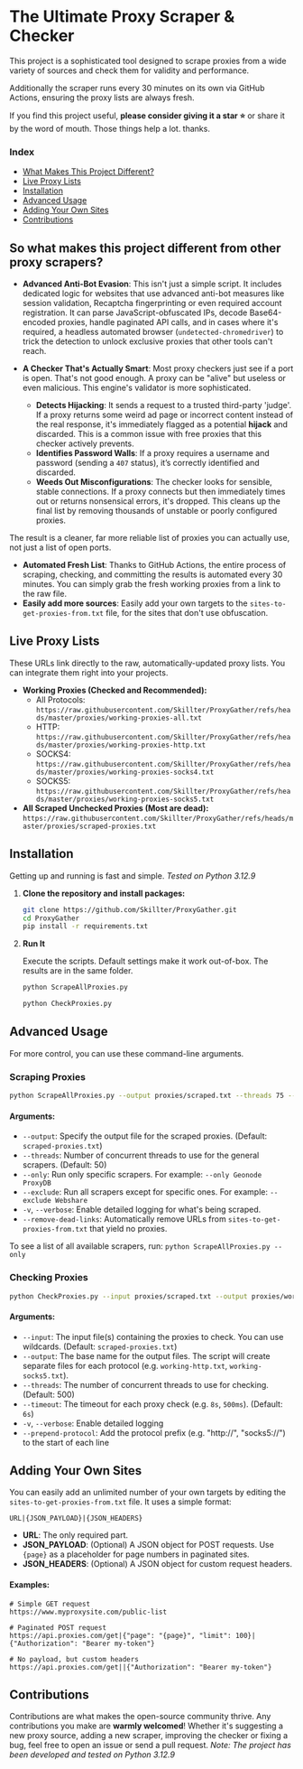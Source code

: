 # The Ultimate Proxy Scraper & Checker

This project is a sophisticated tool designed to scrape proxies from a wide variety of sources and check them for validity and performance.

Additionally the scraper runs every 30 minutes on its own via GitHub Actions, ensuring the proxy lists are always fresh.

If you find this project useful, **please consider giving it a star ⭐** or share it by the word of mouth. Those things help a lot. thanks.

### Index
- [What Makes This Project Different?](#so-what-makes-this-project-different-from-other-proxy-scrapers)
- [Live Proxy Lists](#live-proxy-lists)
- [Installation](#installation)
- [Advanced Usage](#advanced-usage)
- [Adding Your Own Sites](#adding-your-own-sites)
- [Contributions](#contributions)


## So what makes this project different from other proxy scrapers?

*   **Advanced Anti-Bot Evasion**: This isn't just a simple script. It includes dedicated logic for websites that use advanced anti-bot measures like session validation, Recaptcha fingerprinting or even required account registration.
It can parse JavaScript-obfuscated IPs, decode Base64-encoded proxies, handle paginated API calls, and in cases where it's required, a headless automated browser (`undetected-chromedriver`) to trick the detection to unlock exclusive proxies that other tools can't reach.

*   **A Checker That's Actually Smart**: Most proxy checkers just see if a port is open. That's not good enough. A proxy can be "alive" but useless or even malicious. This engine's validator is more sophisticated.
    *   **Detects Hijacking**: It sends a request to a trusted third-party 'judge'. If a proxy returns some weird ad page or incorrect content instead of the real response, it's immediately flagged as a potential **hijack** and discarded. This is a common issue with free proxies that this checker actively prevents.
    *   **Identifies Password Walls**: If a proxy requires a username and password (sending a `407` status), it’s correctly identified and discarded.
    *   **Weeds Out Misconfigurations**: The checker looks for sensible, stable connections. If a proxy connects but then immediately times out or returns nonsensical errors, it's dropped. This cleans up the final list by removing thousands of unstable or poorly configured proxies.

The result is a cleaner, far more reliable list of proxies you can actually use, not just a list of open ports.

*   **Automated Fresh List**: Thanks to GitHub Actions, the entire process of scraping, checking, and committing the results is automated every 30 minutes. You can simply grab the fresh working proxies from a link to the raw file.
*   **Easily add more sources**: Easily add your own targets to the `sites-to-get-proxies-from.txt` file, for the sites that don't use obfuscation.

## Live Proxy Lists

These URLs link directly to the raw, automatically-updated proxy lists. You can integrate them right into your projects.

*   **Working Proxies (Checked and Recommended):**
    *   All Protocols: `https://raw.githubusercontent.com/Skillter/ProxyGather/refs/heads/master/proxies/working-proxies-all.txt`
    *   HTTP: `https://raw.githubusercontent.com/Skillter/ProxyGather/refs/heads/master/proxies/working-proxies-http.txt`
    *   SOCKS4: `https://raw.githubusercontent.com/Skillter/ProxyGather/refs/heads/master/proxies/working-proxies-socks4.txt`
    *   SOCKS5: `https://raw.githubusercontent.com/Skillter/ProxyGather/refs/heads/master/proxies/working-proxies-socks5.txt`
*   **All Scraped Unchecked Proxies (Most are dead):** `https://raw.githubusercontent.com/Skillter/ProxyGather/refs/heads/master/proxies/scraped-proxies.txt`

## Installation

Getting up and running is fast and simple. *Tested on Python 3.12.9*

1.  **Clone the repository and install packages:** 
    ```bash
    git clone https://github.com/Skillter/ProxyGather.git
    cd ProxyGather
    pip install -r requirements.txt
    ```

2.  **Run It**

    Execute the scripts. Default settings make it work out-of-box.
    The results are in the same folder.
    ```bash
    python ScrapeAllProxies.py
    ```
    ```bash
    python CheckProxies.py
    ```

## Advanced Usage

For more control, you can use these command-line arguments.

### Scraping Proxies
```bash
python ScrapeAllProxies.py --output proxies/scraped.txt --threads 75 --exclude Webshare ProxyDB --remove-dead-links
```

#### Arguments:

*   `--output`: Specify the output file for the scraped proxies. (Default: `scraped-proxies.txt`)
*   `--threads`: Number of concurrent threads to use for the general scrapers. (Default: 50)
*   `--only`: Run only specific scrapers. For example: `--only Geonode ProxyDB`
*   `--exclude`: Run all scrapers except for specific ones. For example: `--exclude Webshare`
*   `-v`, `--verbose`: Enable detailed logging for what's being scraped.
*   `--remove-dead-links`: Automatically remove URLs from `sites-to-get-proxies-from.txt` that yield no proxies.

To see a list of all available scrapers, run: `python ScrapeAllProxies.py --only`

### Checking Proxies

```bash
python CheckProxies.py --input proxies/scraped.txt --output proxies/working.txt --threads 2000 --timeout 5s --verbose --prepend-protocol
```

#### Arguments:

*   `--input`: The input file(s) containing the proxies to check. You can use wildcards. (Default: `scraped-proxies.txt`)
*   `--output`: The base name for the output files. The script will create separate files for each protocol (e.g. `working-http.txt`, `working-socks5.txt`).
*   `--threads`: The number of concurrent threads to use for checking. (Default: 500)
*   `--timeout`: The timeout for each proxy check (e.g. `8s`, `500ms`). (Default: `6s`)
*   `-v`, `--verbose`: Enable detailed logging
*   `--prepend-protocol`: Add the protocol prefix (e.g. "http://", "socks5://") to the start of each line

## Adding Your Own Sites

You can easily add an unlimited number of your own targets by editing the `sites-to-get-proxies-from.txt` file. It uses a simple format:

`URL|{JSON_PAYLOAD}|{JSON_HEADERS}`

*   **URL**: The only required part.
*   **JSON\_PAYLOAD**: (Optional) A JSON object for POST requests. Use `{page}` as a placeholder for page numbers in paginated sites.
*   **JSON\_HEADERS**: (Optional) A JSON object for custom request headers.

#### Examples:

```
# Simple GET request
https://www.myproxysite.com/public-list

# Paginated POST request
https://api.proxies.com/get|{"page": "{page}", "limit": 100}|{"Authorization": "Bearer my-token"}

# No payload, but custom headers
https://api.proxies.com/get||{"Authorization": "Bearer my-token"}
```

## Contributions

Contributions are what makes the open-source community thrive. Any contributions you make are **warmly welcomed**! Whether it's suggesting a new proxy source, adding a new scraper, improving the checker or fixing a bug, feel free to open an issue or send a pull request.
*Note: The project has been developed and tested on Python 3.12.9*
